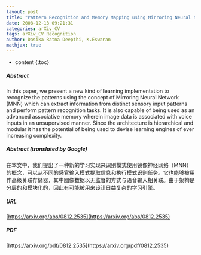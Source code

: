 ```yaml
---
layout: post
title: "Pattern Recognition and Memory Mapping using Mirroring Neural Networks"
date: 2008-12-13 09:21:31
categories: arXiv_CV
tags: arXiv_CV Recognition
author: Dasika Ratna Deepthi, K.Eswaran
mathjax: true
---
```


* content
{:toc}

##### Abstract
In this paper, we present a new kind of learning implementation to recognize the patterns using the concept of Mirroring Neural Network (MNN) which can extract information from distinct sensory input patterns and perform pattern recognition tasks. It is also capable of being used as an advanced associative memory wherein image data is associated with voice inputs in an unsupervised manner. Since the architecture is hierarchical and modular it has the potential of being used to devise learning engines of ever increasing complexity.

##### Abstract (translated by Google)
在本文中，我们提出了一种新的学习实现来识别模式使用镜像神经网络（MNN）的概念，可以从不同的感官输入模式提取信息和执行模式识别任务。它也能够被用作高级关联存储器，其中图像数据以无监督的方式与语音输入相关联。由于架构是分层的和模块化的，因此有可能被用来设计日益复杂的学习引擎。

##### URL
[https://arxiv.org/abs/0812.2535](https://arxiv.org/abs/0812.2535)

##### PDF
[https://arxiv.org/pdf/0812.2535](https://arxiv.org/pdf/0812.2535)

